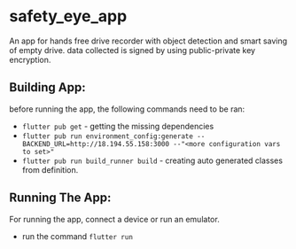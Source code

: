 # safety_eye_app

An app for hands free drive recorder with object detection and smart saving of empty drive.
data collected is signed by using public-private key encryption.

## Building App:
before running the app, the following commands need to be ran:
- `flutter pub get` - getting the missing dependencies
- `flutter pub run environment_config:generate --BACKEND_URL=http://18.194.55.158:3000
--"<more configuration vars to set>"`
- `flutter pub run build_runner build` - creating auto generated classes from definition.

## Running The App:
For running the app, connect a device or run an emulator.
- run the command `flutter run`
